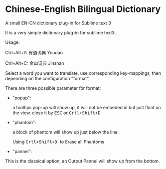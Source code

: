 # Chinese-English Bilingual Dictionary

A small EN-CN dictionary plug-in for Sublime text 3

It is a very simple dictionary plug-in for sublime text3.

Usage:

Ctrl+Alt+Y: 有道词典 Youdao

Ctrl+Alt+C: 金山词典 Jinshan

Select a word you want to translate, use corresponding key-mappings, then depending on the configuration "format",

There are three possible parameter for format:

- "popup":

  a tooltips pop-up will show up, it will not be embeded in but just float on the view.
  close it by <kbd>ESC</kbd> or <kbd> Crtl+Shift+D </kbd>

- "phantom":

  a block of phantom will show up just below the line:

  Using <kbd> Crtl+Shift+D </kbd> to Erase all Phantoms

- "pannel":

 This is the classical option, an Output Pannel will show up from the bottom.


